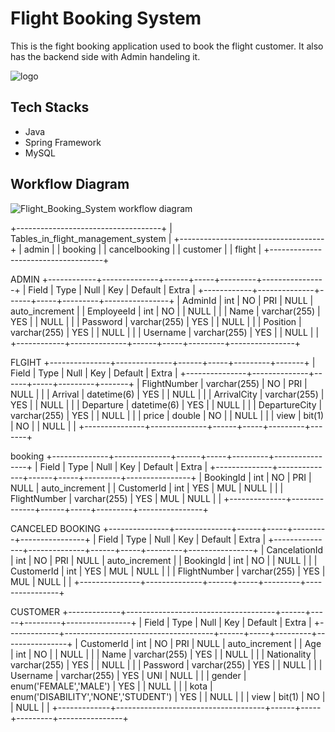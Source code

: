 # Flight Booking System
This is the fight booking application used to book the flight customer. It also has the backend side with Admin handeling it.

![logo](https://github.com/RHarsh0/mute-death-5036/assets/119388397/38c1d7b4-0e87-42a3-8b32-af6b8f2fa041)


## Tech Stacks
- Java
- Spring Framework
- MySQL

## Workflow Diagram
![Flight_Booking_System workflow diagram](https://github.com/RHarsh0/mute-death-5036/assets/119388397/ef0a08ce-8db1-4049-9544-2d3b6662d786)

+------------------------------------+
| Tables_in_flight_management_system |
+------------------------------------+
| admin                              |
| booking                            |
| cancelbooking                      |
| customer                           |
| flight                             |
+------------------------------------+


ADMIN
+------------+--------------+------+-----+---------+----------------+
| Field      | Type         | Null | Key | Default | Extra          |
+------------+--------------+------+-----+---------+----------------+
| AdminId    | int          | NO   | PRI | NULL    | auto_increment |
| EmployeeId | int          | NO   |     | NULL    |                |
| Name       | varchar(255) | YES  |     | NULL    |                |
| Password   | varchar(255) | YES  |     | NULL    |                |
| Position   | varchar(255) | YES  |     | NULL    |                |
| Username   | varchar(255) | YES  |     | NULL    |                |
+------------+--------------+------+-----+---------+----------------+


FLGIHT
+---------------+--------------+------+-----+---------+-------+
| Field         | Type         | Null | Key | Default | Extra |
+---------------+--------------+------+-----+---------+-------+
| FlightNumber  | varchar(255) | NO   | PRI | NULL    |       |
| Arrival       | datetime(6)  | YES  |     | NULL    |       |
| ArrivalCity   | varchar(255) | YES  |     | NULL    |       |
| Departure     | datetime(6)  | YES  |     | NULL    |       |
| DepartureCity | varchar(255) | YES  |     | NULL    |       |
| price         | double       | NO   |     | NULL    |       |
| view          | bit(1)       | NO   |     | NULL    |       |
+---------------+--------------+------+-----+---------+-------+


booking
+--------------+--------------+------+-----+---------+----------------+
| Field        | Type         | Null | Key | Default | Extra          |
+--------------+--------------+------+-----+---------+----------------+
| BookingId    | int          | NO   | PRI | NULL    | auto_increment |
| CustomerId   | int          | YES  | MUL | NULL    |                |
| FlightNumber | varchar(255) | YES  | MUL | NULL    |                |
+--------------+--------------+------+-----+---------+----------------+


CANCELED BOOKING
+---------------+--------------+------+-----+---------+----------------+
| Field         | Type         | Null | Key | Default | Extra          |
+---------------+--------------+------+-----+---------+----------------+
| CancelationId | int          | NO   | PRI | NULL    | auto_increment |
| BookingId     | int          | NO   |     | NULL    |                |
| CustomerId    | int          | YES  | MUL | NULL    |                |
| FlightNumber  | varchar(255) | YES  | MUL | NULL    |                |
+---------------+--------------+------+-----+---------+----------------+


CUSTOMER
+-------------+-------------------------------------+------+-----+---------+----------------+
| Field       | Type                                | Null | Key | Default | Extra          |
+-------------+-------------------------------------+------+-----+---------+----------------+
| CustomerId  | int                                 | NO   | PRI | NULL    | auto_increment |
| Age         | int                                 | NO   |     | NULL    |                |
| Name        | varchar(255)                        | YES  |     | NULL    |                |
| Nationality | varchar(255)                        | YES  |     | NULL    |                |
| Password    | varchar(255)                        | YES  |     | NULL    |                |
| Username    | varchar(255)                        | YES  | UNI | NULL    |                |
| gender      | enum('FEMALE','MALE')               | YES  |     | NULL    |                |
| kota        | enum('DISABILITY','NONE','STUDENT') | YES  |     | NULL    |                |
| view        | bit(1)                              | NO   |     | NULL    |                |
+-------------+-------------------------------------+------+-----+---------+----------------+
